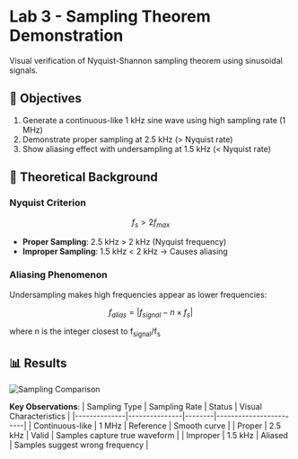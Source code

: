 # Lab 3 - Sampling Theorem Demonstration

Visual verification of Nyquist-Shannon sampling theorem using sinusoidal signals.

## 📌 Objectives
1. Generate a continuous-like 1 kHz sine wave using high sampling rate (1 MHz)
2. Demonstrate proper sampling at 2.5 kHz (> Nyquist rate)
3. Show aliasing effect with undersampling at 1.5 kHz (< Nyquist rate)

## 🧮 Theoretical Background
### Nyquist Criterion
```math
f_s > 2f_{max}
```
- **Proper Sampling**: 2.5 kHz > 2 kHz (Nyquist frequency)
- **Improper Sampling**: 1.5 kHz < 2 kHz → Causes aliasing

### Aliasing Phenomenon
Undersampling makes high frequencies appear as lower frequencies:
```math
f_{alias} = |f_{signal} - n \times f_s|
```
where n is the integer closest to f<sub>signal</sub>/f<sub>s</sub>

## 📊 Results
![Sampling Comparison](results/sampling_comparison.png)

**Key Observations**:
| Sampling Type | Sampling Rate | Status | Visual Characteristics |
|--------------|---------------|--------|------------------------|
| Continuous-like | 1 MHz | Reference | Smooth curve |
| Proper | 2.5 kHz | Valid | Samples capture true waveform |
| Improper | 1.5 kHz | Aliased | Samples suggest wrong frequency |
